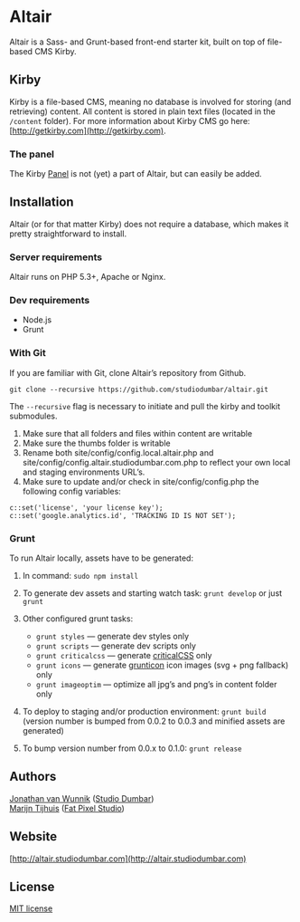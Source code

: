 # Altair

Altair is a Sass- and Grunt-based front-end starter kit, built on top of file-based CMS Kirby.

## Kirby

Kirby is a file-based CMS, meaning no database is involved for storing (and retrieving) content. All content is stored in plain text files (located in the `/content` folder). For more information about Kirby CMS go here: [http://getkirby.com](http://getkirby.com).

### The panel

The Kirby [Panel](https://github.com/getkirby/panel) is not (yet) a part of Altair, but can easily be added.

## Installation

Altair (or for that matter Kirby) does not require a database, which makes it pretty straightforward to install.

### Server requirements

Altair runs on PHP 5.3+, Apache or Nginx.

### Dev requirements

* Node.js
* Grunt

### With Git

If you are familiar with Git, clone Altair’s repository from Github.

````
git clone --recursive https://github.com/studiodumbar/altair.git
````

The `--recursive` flag is necessary to initiate and pull the kirby and toolkit submodules.

1. Make sure that all folders and files within content are writable
2. Make sure the thumbs folder is writable
3. Rename both site/config/config.local.altair.php and site/config/config.altair.studiodumbar.com.php to reflect your own local and staging environments URL’s.
4. Make sure to update and/or check in site/config/config.php the following config variables:

````
c::set('license', 'your license key');
c::set('google.analytics.id', 'TRACKING ID IS NOT SET');
````

### Grunt

To run Altair locally, assets have to be generated:

1. In command: `sudo npm install`
2. To generate dev assets and starting watch task: `grunt develop` or just `grunt`
3. Other configured grunt tasks:  
	
	- `grunt styles` — generate dev styles only
	- `grunt scripts` — generate dev scripts only
	- `grunt criticalcss` — generate [criticalCSS](https://github.com/filamentgroup/criticalCSS) only
	- `grunt icons` — generate [grunticon](https://github.com/filamentgroup/grunticon) icon images (svg + png fallback) only
	- `grunt imageoptim` — optimize all jpg’s and png’s in content folder only

4. To deploy to staging and/or production environment: `grunt build` (version number is bumped from 0.0.2 to 0.0.3 and minified assets are generated)
5. To bump version number from 0.0.x to 0.1.0: `grunt release`

## Authors

[Jonathan van Wunnik](https://github.com/jolantis) ([Studio Dumbar](http://studiodumbar.com))  
[Marijn Tijhuis](https://github.com/fatpixelstudio) ([Fat Pixel Studio](http://www.fatpixel.nl))

## Website

[http://altair.studiodumbar.com](http://altair.studiodumbar.com)

## License

[MIT license](http://opensource.org/licenses/mit-license.php)






